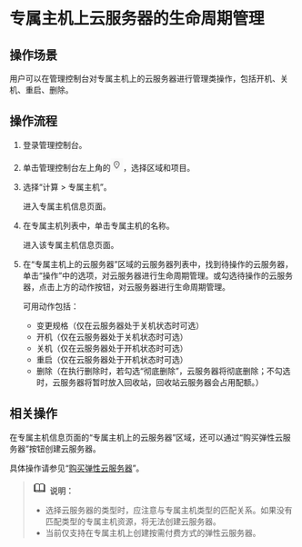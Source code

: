 # 专属主机上云服务器的生命周期管理<a name="deh_01_0024"></a>

## 操作场景<a name="section3231056202810"></a>

用户可以在管理控制台对专属主机上的云服务器进行管理类操作，包括开机、关机、重启、删除。

## 操作流程<a name="section1241956132810"></a>

1.  登录管理控制台。
2.  单击管理控制台左上角的![](figures/icon-region.png)，选择区域和项目。
3.  选择“计算 \> 专属主机”。

    进入专属主机信息页面。

4.  在专属主机列表中，单击专属主机的名称。

    进入该专属主机信息页面。

5.  在“专属主机上的云服务器”区域的云服务器列表中，找到待操作的云服务器，单击“操作”中的选项，对云服务器进行生命周期管理。或勾选待操作的云服务器，点击上方的动作按钮，对云服务器进行生命周期管理。

    可用动作包括：

    -   变更规格（仅在云服务器处于关机状态时可选）
    -   开机（仅在云服务器处于关机状态时可选）
    -   关机（仅在云服务器处于开机状态时可选）
    -   重启（仅在云服务器处于开机状态时可选）
    -   删除（在执行删除时，若勾选“彻底删除”，云服务器将彻底删除；不勾选时，云服务器将暂时放入回收站，回收站云服务器会占用配额。）


## 相关操作<a name="section6175746102828"></a>

在专属主机信息页面的“专属主机上的云服务器”区域，还可以通过“购买弹性云服务器”按钮创建云服务器。

具体操作请参见“[购买弹性云服务器](https://support.huaweicloud.com/qs-ecs/zh-cn_topic_0021831611.html)”。

>![](public_sys-resources/icon-note.gif) **说明：** 
>-   选择云服务器的类型时，应注意与专属主机类型的匹配关系。如果没有匹配类型的专属主机资源，将无法创建云服务器。
>-   当前仅支持在专属主机上创建按需付费方式的弹性云服务器。

